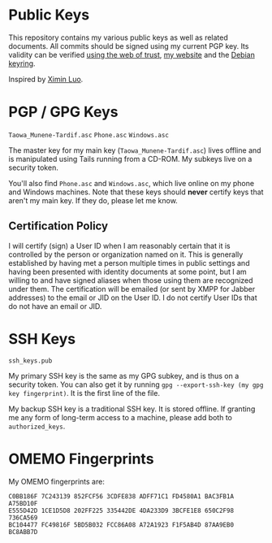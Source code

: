 # Public Keys

This repository contains my various public keys as well as related
documents. All commits should be signed using my current PGP key.
Its validity can be verified [using the web of trust](https://pgp.cs.uu.nl/),
[my website](https://taowa.ca/key.asc) and the
[Debian keyring](https://keyring.debian.org/).



Inspired by [Ximin Luo](https://github.com/infinity0/pubkeys).


# PGP / GPG Keys
`Taowa_Munene-Tardif.asc`
`Phone.asc`
`Windows.asc`

The master key for my main key (`Taowa_Munene-Tardif.asc`) lives
offline and is manipulated using Tails running from a CD-ROM.
My subkeys live on a security token.

You'll also find `Phone.asc` and `Windows.asc`, which live online on my
phone and Windows machines. Note that these keys should **never**
certify keys that aren't my main key. If they do, please let me know.


## Certification Policy
I will certify (sign) a User ID when I am reasonably certain that it is
controlled by the person or organization named on it. This is generally
established by having met a person multiple times in public settings
and having been presented with identity documents at some point, but I
am willing to and have signed aliases when those using them are
recognized under them. The certification will be emailed (or sent by
XMPP for Jabber addresses) to the email or JID on the User ID. I do not
certify User IDs that do not have an email or JID.


# SSH Keys
`ssh_keys.pub`

My primary SSH key is the same as my GPG subkey, and is thus on a
security token. You can also get it by running
`gpg --export-ssh-key (my gpg key fingerprint)`. It is the first line
of the file.

My backup SSH key is a traditional SSH key. It is stored offline. If
granting me any form of long-term access to a machine, please
add both to `authorized_keys`.


# OMEMO Fingerprints
My OMEMO fingerprints are:
```
C0BB186F 7C243139 852FCF56 3CDFE838 ADFF71C1 FD4580A1 BAC3FB1A A75BD10F
E555D42D 1CE1D5D8 202FF225 335442DE 4DA233D9 3BCFE1E8 650C2F98 736CA569
BC104477 FC49816F 5BD5B032 FCC86A08 A72A1923 F1F5AB4D 87AA9EB0 BC8ABB7D
```

